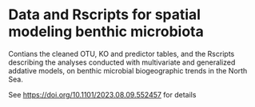 # Data and Rscripts for spatial modeling benthic microbiota
Contians the cleaned OTU, KO and predictor tables, and the Rscripts describing the analyses conducted with multivariate and generalized addative models, on benthic microbial biogeographic trends in the North Sea.

See https://doi.org/10.1101/2023.08.09.552457 for details 